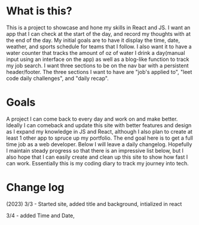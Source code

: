 # What is this?

This is a project to showcase and hone my skills in React and JS. I want an app that I can check at the start of the day, and record my thoughts with at the end of the day. My initial goals are to have it display the time, date, weather, and sports schedule for teams that I follow. I also want it to have a water counter that tracks the amount of oz of water I drink a day(manual input using an interface on the app) as well as a blog-like function to track my job search. I want three sections to be on the nav bar with a persistent header/footer. The three sections I want to have are "job's applied to", "leet code daily challenges", and "daily recap". 

# Goals

A project I can come back to every day and work on and make better. Ideally I can comeback and update this site with better features and design as I expand my knowledge in JS and React, although I also plan to create at least 1 other app to spruce up my portfolio. The end goal here is to get a full time job as a web developer. Below I will leave a daily changelog. Hopefully I maintain steady progress so that there is an impressive list below, but I also hope that I can easily create and clean up this site to show how fast I can work. Essentially this is my coding diary to track my journey into tech.

# Change log
 (2023)
 3/3 - Started site, added title and background, intialized in react
 
 3/4 - added Time and Date, 